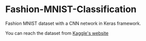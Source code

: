 # Fashion-MNIST-Classification
Fashion MNIST dataset with a CNN network in Keras framework.

You can reach the dataset from <a href=https://www.kaggle.com/zalando-research/fashionmnist> Kaggle's website </a>
